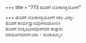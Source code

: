 +++
title = "773 ಹೊರಗೆ ಲೋಕಾಸಕ್ತಿಯೊಳಗೆ"

+++
ಹೊರಗೆ ಲೋಕಾಸಕ್ತಿಯೊಳಗೆ ಸಕಲ ವಿರಕ್ತಿ।  
ಹೊರಗೆ ಕಾರ್ಯಧ್ಯಾನವೊಳಗುದಾಸೀನ॥  
ಹೊರಗೆ ಸಂಸೃತಿಭಾರವೊಳಗದರ ತಾತ್ಸಾರ।  
ವರಯೋಗಮಾರ್ಗವಿದು - ಮಂಕುತಿಮ್ಮ॥  
